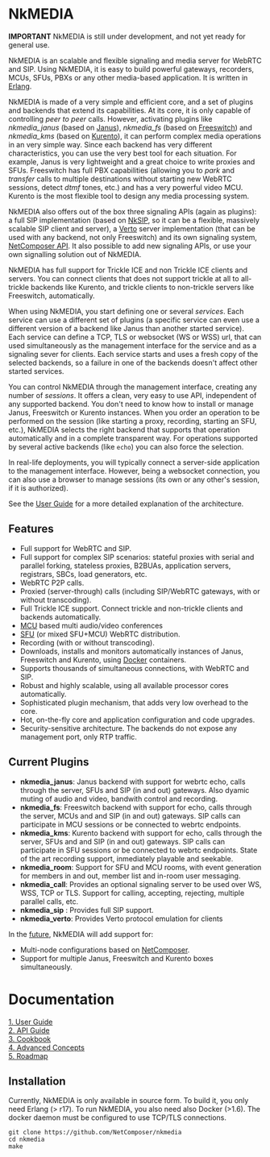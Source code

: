 
# NkMEDIA

**IMPORTANT** NkMEDIA is still under development, and not yet ready for general use.

NkMEDIA is an scalable and flexible signaling and media server for WebRTC and SIP. Using NkMEDIA, it is easy to build powerful gateways, recorders, MCUs, SFUs, PBXs or any other media-based application. It is written in [Erlang](http://www.erlang.org).

NkMEDIA is made of a very simple and efficient core, and a set of plugins and backends that extend its capabilities. At its core, it is only capable of controlling _peer to peer_ calls. However, activating plugins like _nkmedia_janus_ (based on [Janus](https://janus.conf.meetecho.com/index.html)), _nkmedia_fs_ (based on [Freeswitch](https://freeswitch.org)) and _nkmedia_kms_ (based on [Kurento](https://www.kurento.org)), it can perform complex media operations in an very simple way. Since each backend has very different characteristics, you can use the very best tool for each situation. For example, Janus is very lightweight and a great choice to write proxies and SFUs. Freeswitch has full PBX capabilities (allowing you to _park_ and _transfer_ calls to multiple destinations without starting new WebRTC sessions, detect _dtmf_ tones, etc.) and has a very powerful video MCU. Kurento is the most flexible tool to design any media processing system.

NkMEDIA also offers out of the box three signaling APIs (again as plugins): a full SIP implementation (based on [NkSIP](https://github.com/NetComposer/nksip), so it can be a flexible, massively scalable SIP client and server), a [Verto](http://evoluxbr.github.io/verto-docs/) server implementation (that can be used with any backend, not only Freeswitch) and its own signaling system, [NetComposer API](https://github.com/NetComposer/nkservice/blob/luerl/doc/api_intro.md). It also possible to add new signaling APIs, or use your own signalling solution out of NkMEDIA.

NkMEDIA has full support for Trickle ICE and non Trickle ICE clients and servers. You can connect clients that does not support trickle at all to all-trickle backends like Kurento, and trickle clients to non-trickle servers like Freeswitch, automatically.

When using NkMEDIA, you start defining one or several _services_. Each service can use a different set of plugins (a specific service can even use a different version of a backend like Janus than another started service). Each service can define a TCP, TLS or websocket (WS or WSS) url, that can used simultaneously as the management interface for the service and as a signaling sever for clients. Each service starts and uses a fresh copy of the selected backends, so a failure in one of the backends doesn't affect other started services. 

You can control NkMEDIA through the management interface, creating any number of _sessions_. It offers a clean, very easy to use API, independent of any supported backend. You don't need to know how to install or manage Janus, Freeswitch or Kurento instances. When you order an operation to be performed on the session (like starting a proxy, recording, starting an SFU, etc.), NkMEDIA selects the right backend that supports that operation automatically and in a complete transparent way. For operations supported by several active backends (like `echo`) you can also force the selection.

In real-life deployments, you will typically connect a server-side application to the management interface. However, being a websocket connection, you can also use a browser to manage sessions (its own or any other's session, if it is authorized).


See the [User Guide](doc/index.md#user-guide) for a more detailed explanation of the architecture. 

## Features
* Full support for WebRTC and SIP.
* Full support for complex SIP scenarios: stateful proxies with serial and parallel forking, stateless proxies, B2BUAs, application servers, registrars, SBCs, load generators, etc.
* WebRTC P2P calls.
* Proxied (server-through) calls (including SIP/WebRTC gateways, with or without transcoding).
* Full Trickle ICE support. Connect trickle and non-trickle clients and backends automatically.
* [MCU](https://webrtcglossary.com/mcu/) based multi audio/video conferences
* [SFU](https://webrtcglossary.com/sfu/) (or mixed SFU+MCU) WebRTC distribution.
* Recording (with or without transcoding).
* Downloads, installs and monitors automatically instances of Janus, Freeswitch and Kurento, using [Docker](https://www.docker.com) containers.
* Supports thousands of simultaneous connections, with WebRTC and SIP.
* Robust and highly scalable, using all available processor cores automatically.
* Sophisticated plugin mechanism, that adds very low overhead to the core.
* Hot, on-the-fly core and application configuration and code upgrades.
* Security-sensitive architecture. The backends do not expose any management port, only RTP traffic.

## Current Plugins
* **nkmedia_janus**: Janus backend with support for webrtc echo, calls through the server, SFUs and SIP (in and out) gateways. Also dyamic muting of audio and video, bandwith control and recording.
* **nkmedia_fs**: Freeswitch backend with support for echo, calls through the server, MCUs and and SIP (in and out) gateways. SIP calls can participate in MCU sessions or be connected to webrtc endpoints.
* **nkmedia_kms**: Kurento backend with support for echo, calls through the server, SFUs and and SIP (in and out) gateways. SIP calls can participate in SFU sessions or be connected to webrtc endpoints. State of the art recording support, inmediately playable and seekable.
* **nkmedia_room**: Support for SFU and MCU rooms, with event generation for members in and out, member list and in-room user messaging.
* **nkmedia_call**: Provides an optional signaling server to be used over WS, WSS, TCP or TLS. Support for calling, accepting, rejecting, multiple parallel calls, etc.
* **nkmedia_sip** : Provides full SIP support.
* **nkmedia_verto**: Provides Verto protocol emulation for clients

In the [future](doc/roadmap.md), NkMEDIA will add support for:
* Multi-node configurations based on [NetComposer](http://www.slideshare.net/carlosjgf/net-composer-v2).
* Support for multiple Janus, Freeswitch and Kurento boxes simultaneously.


# Documentation

[ 1. User Guide](doc/index.md#user-guide)<br/>
[ 2. API Guide](doc/index.md#management-interface)<br/>
[ 3. Cookbook](doc/index.md#cookbook)<br/>
[ 4. Advanced Concepts](doc/index.md#advanced)<br/>
[ 5. Roadmap](doc/roadmap.md)<br/>


## Installation

Currently, NkMEDIA is only available in source form. To build it, you only need Erlang (> r17). 
To run NkMEDIA, you also need also Docker (>1.6). The docker daemon must be configured to use TCP/TLS connections.

```
git clone https://github.com/NetComposer/nkmedia
cd nkmedia
make
```







